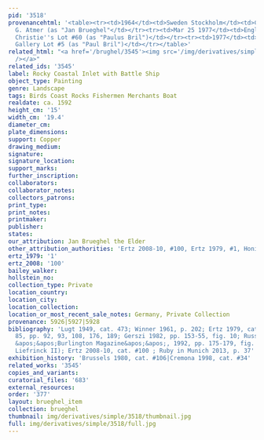 ```yaml
---
pid: '3518'
provenancehtml: '<table><tr><td>1964</td><td>Sweden Stockholm</td><td>Collection of
  G. Atmer (as "Jan Brueghel"</td></tr><tr><td>Mar 25 1977</td><td>England London</td><td>Sale
  Christie''s Lot #60 (as "Paulus Bril")</td></tr><tr><td>1977</td><td>England London</td><td>Brod
  Gallery Lot #5 (as "Paul Bril")</td></tr></table>'
related_html: "<a href='/brughel/3545'><img src='/img/derivatives/simple/3545/thumbnail.jpg'
  /></a>"
related_ids: '3545'
label: Rocky Coastal Inlet with Battle Ship
object_type: Painting
genre: Landscape
tags: Birds Coast Rocks Fishermen Merchants Boat
realdate: ca. 1592
height_cm: '15'
width_cm: '19.4'
diameter_cm:
plate_dimensions:
support: Copper
drawing_medium:
signature:
signature_location:
support_marks:
further_inscription:
collaborators:
collaborator_notes:
collectors_patrons:
print_type:
print_notes:
printmaker:
publisher:
states:
our_attribution: Jan Brueghel the Elder
other_attribution_authorities: 'Ertz 2008-10, #100, Ertz 1979, #1, Honig database'
ertz_1979: '1'
ertz_2008: '100'
bailey_walker:
hollstein_no:
collection_type: Private
location_country:
location_city:
location_collection:
location_or_most_recent_sale_notes: Germany, Private Collection
provenance: 5926|5927|5928
bibliography: 'Lugt 1949, cat. 473; Winner 1961, p. 202; Ertz 1979, cat. #1, fig.
  85, pp. 92, 93, 108, 176, 189; Gerszi 1982, pp. 153-55, fig. 10; Russell, M. in
  &apos;&apos;Burlington Magazine&apos;&apos;, 1992, pp. 175-179, fig. 28 (as &apos;C.
  Liefrinck II); Ertz 2008-10, cat. #100 ; Ruby in Munich 2013, p. 37'
exhibition_history: 'Brussels 1980, cat. #106|Cremona 1998, cat. #34'
related_works: '3545'
copies_and_variants:
curatorial_files: '683'
external_resources:
order: '377'
layout: brueghel_item
collection: brueghel
thumbnail: img/derivatives/simple/3518/thumbnail.jpg
full: img/derivatives/simple/3518/full.jpg
---
```

